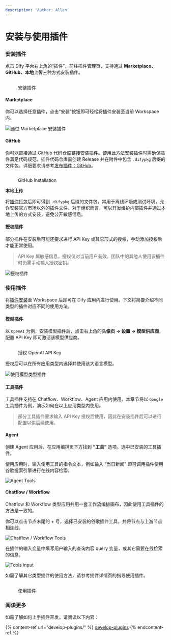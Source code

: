 ```yaml
---
description: 'Author: Allen'
---
```


# 安装与使用插件

### 安装插件

点击 Dify 平台右上角的“插件”，前往插件管理页，支持通过 **Marketplace、GitHub、本地上传**三种方式安装插件。

<figure><img src="https://assets-docs.dify.ai/2025/01/a56c40245090d9252557dcc6f4064a14.png" alt=""><figcaption><p>安装插件</p></figcaption></figure>

#### Marketplace

你可以选择任意插件，点击“安装”按钮即可轻松将插件安装至当前 Workspace 内。

![通过 Marketplace 安装插件](https://assets-docs.dify.ai/2025/01/6ae8b661b7fa01b228a954d00ef552f3.png)

#### GitHub

你可以直接通过 GitHub 代码仓库链接安装插件。使用此方法安装插件时需确保插件满足代码规范。插件代码仓库需创建 Release 并在附件中包含 `.difypkg` 后缀的文件包。详细要求请参考[发布插件：GitHub](../publish-plugins/publish-plugin-on-personal-github-repo.md)。

<figure><img src="https://assets-docs.dify.ai/2025/01/4026a12a915e3fe9bd057d8827acfdce.png" alt=""><figcaption><p>GitHub Installation</p></figcaption></figure>

**本地上传**

将[插件打包](../publish-plugins/package-and-publish-plugin-file.md)后即可得到 `.difypkg` 后缀的文件包，常用于离线环境或测试环境，允许安装官方市场以外的插件文件。对于组织而言，可以开发维护内部插件并通过本地上传的方式安装，避免公开敏感信息。

#### 授权插件

部分插件在安装后可能还要求进行 API Key 或其它形式的授权，手动添加授权后才能正常使用。

> API Key 属敏感信息，授权仅对当前用户有效。团队中的其他人使用该插件时仍需手动输入授权密钥。

![授权插件](https://assets-docs.dify.ai/2024/11/972de4c9fa00f792a1ab734b080aafdc.png)

### 使用插件

将[插件安装](install-plugins.md)至 Workspace 后即可在 Dify 应用内进行使用。下文将简要介绍不同类型的插件对应不同的使用方法。

#### 模型插件

以 `OpenAI` 为例，安装模型插件后，点击右上角的**头像页 → 设置 → 模型供应商**，配置 API Key 即可激活该模型供应商。

<figure><img src="https://assets-docs.dify.ai/2025/01/3bf32d49975931e5924baa749aa7812f.png" alt=""><figcaption><p>授权 OpenAI API Key</p></figcaption></figure>

授权后可以在所有应用类型内选择并使用该大语言模型。

![使用模型类型插件](https://assets-docs.dify.ai/2024/12/4a38b1ea534ca68515839c518c250d2f.png)

#### 工具插件

工具插件支持在 Chatflow、Workflow、Agent 应用内使用。本章节将以 `Google` 工具插件为例，演示如何在以上应用类型内使用。

> 部分工具插件要求输入 API Key 授权后使用，因此在安装插件后可以进行配置以供后续使用。

#### Agent

创建 Agent 应用后，在应用编排页下方找到 **“工具”** 选项。选中已安装的工具插件。

使用应用时，输入使用工具的指令文本，例如输入 “当日新闻” 即可调用插件使用谷歌搜索引擎进行在线内容检索。

![Agent Tools](https://assets-docs.dify.ai/2024/12/78f833811cb0c3d5cbbb1a941cffc769.png)

#### Chatflow / Workflow

Chatflow 和 Workflow 类型应用共用一套工作流编排画布，因此使用工具插件的方法是一致的。

你可以点击节点末尾的 + 号，选择已安装的谷歌插件工具，并将节点与上游节点相连线。

![Chatflow / Workflow Tools](https://assets-docs.dify.ai/2024/12/7e7bcf1f9e3acf72c6917ea9de4e4613.png)

在插件的输入变量中填写用户输入的查询内容 query 变量，或其它需要在线检索的信息。

![Tools input](https://assets-docs.dify.ai/2024/12/a67c4cffd8fdf33297d462b2e6d01d27.png)

如需了解其它类型插件的使用方法，请参考插件详情页的指导使用插件。

<figure><img src="https://assets-docs.dify.ai/2025/01/9d826302637638f705a94f73bd653958.png" alt=""><figcaption><p>使用插件</p></figcaption></figure>

### 阅读更多

如需了解如何上手插件开发，请阅读以下内容：

{% content-ref url="develop-plugins/" %}
[develop-plugins](develop-plugins/)
{% endcontent-ref %}

